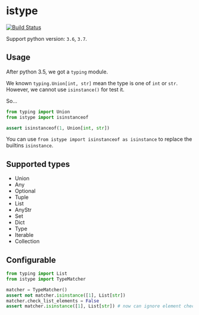 # istype

[![Build Status](https://travis-ci.com/Cologler/istype-python.svg?branch=master)](https://travis-ci.com/Cologler/istype-python)

Support python version: `3.6`, `3.7`.

## Usage

After python 3.5, we got a `typing` module.

We known `typing.Union[int, str]` mean the type is one of `int` or `str`.
However, we cannot use `isinstance()` for test it.

So...

``` py
from typing import Union
from istype import isinstanceof

assert isinstanceof(1, Union[int, str])
```

You can use `from istype import isinstanceof as isinstance` to replace the builtins `isinstance`.

## Supported types

* Union
* Any
* Optional
* Tuple
* List
* AnyStr
* Set
* Dict
* Type
* Iterable
* Collection

## Configurable

``` py
from typing import List
from istype import TypeMatcher

matcher = TypeMatcher()
assert not matcher.isinstance([1], List[str])
matcher.check_list_elements = False
assert matcher.isinstance([1], List[str]) # now can ignore element checks
```
